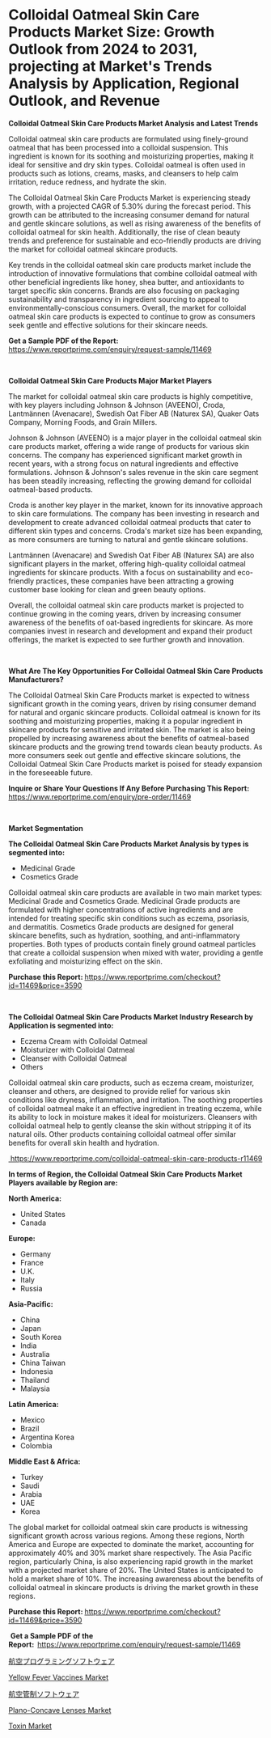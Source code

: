<p><h1>Colloidal Oatmeal Skin Care Products Market Size: Growth Outlook from 2024 to 2031, projecting at Market's Trends Analysis by Application, Regional Outlook, and Revenue</h1></p><p><strong>Colloidal Oatmeal Skin Care Products Market Analysis and Latest Trends</strong></p>
<p><p>Colloidal oatmeal skin care products are formulated using finely-ground oatmeal that has been processed into a colloidal suspension. This ingredient is known for its soothing and moisturizing properties, making it ideal for sensitive and dry skin types. Colloidal oatmeal is often used in products such as lotions, creams, masks, and cleansers to help calm irritation, reduce redness, and hydrate the skin.</p><p>The Colloidal Oatmeal Skin Care Products Market is experiencing steady growth, with a projected CAGR of 5.30% during the forecast period. This growth can be attributed to the increasing consumer demand for natural and gentle skincare solutions, as well as rising awareness of the benefits of colloidal oatmeal for skin health. Additionally, the rise of clean beauty trends and preference for sustainable and eco-friendly products are driving the market for colloidal oatmeal skincare products.</p><p>Key trends in the colloidal oatmeal skin care products market include the introduction of innovative formulations that combine colloidal oatmeal with other beneficial ingredients like honey, shea butter, and antioxidants to target specific skin concerns. Brands are also focusing on packaging sustainability and transparency in ingredient sourcing to appeal to environmentally-conscious consumers. Overall, the market for colloidal oatmeal skin care products is expected to continue to grow as consumers seek gentle and effective solutions for their skincare needs.</p></p>
<p><strong>Get a Sample PDF of the Report:&nbsp;</strong> <a href="https://www.reportprime.com/enquiry/request-sample/11469">https://www.reportprime.com/enquiry/request-sample/11469</a></p>
<p>&nbsp;</p>
<p><strong>Colloidal Oatmeal Skin Care Products Major Market Players</strong></p>
<p><p>The market for colloidal oatmeal skin care products is highly competitive, with key players including Johnson & Johnson (AVEENO), Croda, Lantmännen (Avenacare), Swedish Oat Fiber AB (Naturex SA), Quaker Oats Company, Morning Foods, and Grain Millers.</p><p>Johnson & Johnson (AVEENO) is a major player in the colloidal oatmeal skin care products market, offering a wide range of products for various skin concerns. The company has experienced significant market growth in recent years, with a strong focus on natural ingredients and effective formulations. Johnson & Johnson's sales revenue in the skin care segment has been steadily increasing, reflecting the growing demand for colloidal oatmeal-based products.</p><p>Croda is another key player in the market, known for its innovative approach to skin care formulations. The company has been investing in research and development to create advanced colloidal oatmeal products that cater to different skin types and concerns. Croda's market size has been expanding, as more consumers are turning to natural and gentle skincare solutions.</p><p>Lantmännen (Avenacare) and Swedish Oat Fiber AB (Naturex SA) are also significant players in the market, offering high-quality colloidal oatmeal ingredients for skincare products. With a focus on sustainability and eco-friendly practices, these companies have been attracting a growing customer base looking for clean and green beauty options.</p><p>Overall, the colloidal oatmeal skin care products market is projected to continue growing in the coming years, driven by increasing consumer awareness of the benefits of oat-based ingredients for skincare. As more companies invest in research and development and expand their product offerings, the market is expected to see further growth and innovation.</p></p>
<p>&nbsp;</p>
<p><strong>What Are The Key Opportunities For Colloidal Oatmeal Skin Care Products Manufacturers?</strong></p>
<p><p>The Colloidal Oatmeal Skin Care Products market is expected to witness significant growth in the coming years, driven by rising consumer demand for natural and organic skincare products. Colloidal oatmeal is known for its soothing and moisturizing properties, making it a popular ingredient in skincare products for sensitive and irritated skin. The market is also being propelled by increasing awareness about the benefits of oatmeal-based skincare products and the growing trend towards clean beauty products. As more consumers seek out gentle and effective skincare solutions, the Colloidal Oatmeal Skin Care Products market is poised for steady expansion in the foreseeable future.</p></p>
<p><strong>Inquire or Share Your Questions If Any Before Purchasing This Report:</strong> <a href="https://www.reportprime.com/enquiry/pre-order/11469">https://www.reportprime.com/enquiry/pre-order/11469</a></p>
<p>&nbsp;</p>
<p><strong>Market Segmentation</strong></p>
<p><strong>The Colloidal Oatmeal Skin Care Products Market Analysis by types is segmented into:</strong></p>
<p><ul><li>Medicinal Grade</li><li>Cosmetics Grade</li></ul></p>
<p><p>Colloidal oatmeal skin care products are available in two main market types: Medicinal Grade and Cosmetics Grade. Medicinal Grade products are formulated with higher concentrations of active ingredients and are intended for treating specific skin conditions such as eczema, psoriasis, and dermatitis. Cosmetics Grade products are designed for general skincare benefits, such as hydration, soothing, and anti-inflammatory properties. Both types of products contain finely ground oatmeal particles that create a colloidal suspension when mixed with water, providing a gentle exfoliating and moisturizing effect on the skin.</p></p>
<p><strong>Purchase this Report:&nbsp;</strong><a href="https://www.reportprime.com/checkout?id=11469&price=3590">https://www.reportprime.com/checkout?id=11469&price=3590</a></p>
<p>&nbsp;</p>
<p><strong>The Colloidal Oatmeal Skin Care Products Market Industry Research by Application is segmented into:</strong></p>
<p><ul><li>Eczema Cream with Colloidal Oatmeal</li><li>Moisturizer with Colloidal Oatmeal</li><li>Cleanser with Colloidal Oatmeal</li><li>Others</li></ul></p>
<p><p>Colloidal oatmeal skin care products, such as eczema cream, moisturizer, cleanser and others, are designed to provide relief for various skin conditions like dryness, inflammation, and irritation. The soothing properties of colloidal oatmeal make it an effective ingredient in treating eczema, while its ability to lock in moisture makes it ideal for moisturizers. Cleansers with colloidal oatmeal help to gently cleanse the skin without stripping it of its natural oils. Other products containing colloidal oatmeal offer similar benefits for overall skin health and hydration.</p></p>
<p><a href="https://www.reportprime.com/colloidal-oatmeal-skin-care-products-r11469">&nbsp;https://www.reportprime.com/colloidal-oatmeal-skin-care-products-r11469</a></p>
<p><strong>In terms of Region, the Colloidal Oatmeal Skin Care Products Market Players available by Region are:</strong></p>
<p>
    <p> <strong> North America: </strong>
        <ul>
            <li>United States</li>
            <li>Canada</li>
        </ul>
        </p> 
    <p> <strong> Europe: </strong>
        <ul>
            <li>Germany</li>
            <li>France</li>
            <li>U.K.</li>
            <li>Italy</li>
            <li>Russia</li>
        </ul>
        </p> 
    <p> <strong> Asia-Pacific: </strong>
        <ul>
            <li>China</li>
            <li>Japan</li>
            <li>South Korea</li>
            <li>India</li>
            <li>Australia</li>
            <li>China Taiwan</li>
            <li>Indonesia</li>
            <li>Thailand</li>
            <li>Malaysia</li>
        </ul>
        </p> 
    <p> <strong> Latin America: </strong>
        <ul>
            <li>Mexico</li>
            <li>Brazil</li>
            <li>Argentina Korea</li>
            <li>Colombia</li>
        </ul>
        </p> 
    <p> <strong> Middle East & Africa: </strong>
        <ul>
            <li>Turkey</li>
            <li>Saudi</li>
            <li>Arabia</li>
            <li>UAE</li>
            <li>Korea</li>
        </ul>
    </p>
    </p>
<p><p>The global market for colloidal oatmeal skin care products is witnessing significant growth across various regions. Among these regions, North America and Europe are expected to dominate the market, accounting for approximately 40% and 30% market share respectively. The Asia Pacific region, particularly China, is also experiencing rapid growth in the market with a projected market share of 20%. The United States is anticipated to hold a market share of 10%. The increasing awareness about the benefits of colloidal oatmeal in skincare products is driving the market growth in these regions.</p></p>
<p><strong>Purchase this Report: </strong><a href="https://www.reportprime.com/checkout?id=11469&price=3590">https://www.reportprime.com/checkout?id=11469&price=3590</a></p>
<p>&nbsp;<strong>Get a Sample PDF of the Report:&nbsp;&nbsp;</strong><a href="https://www.reportprime.com/enquiry/request-sample/11469">https://www.reportprime.com/enquiry/request-sample/11469</a></p>
<p><strong></strong></p>
<p><p><a href="https://github.com/KaydenJohns1964/Market-Research-Report-List-1/blob/main/289844182864.md">航空プログラミングソフトウェア</a></p><p><a href="https://github.com/maudAbbott7/Market-Research-Report-List-1/blob/main/yellow-fever-vaccines-market.md">Yellow Fever Vaccines Market</a></p><p><a href="https://github.com/marbadji/Market-Research-Report-List-1/blob/main/804987682863.md">航空管制ソフトウェア</a></p><p><a href="https://issuu.com/reportprime-2/docs/plano-concave-lenses-market-size-2030.pptx">Plano-Concave Lenses Market</a></p><p><a href="https://github.com/MaraKoelpin2023/Market-Research-Report-List-1/blob/main/toxin-market.md">Toxin Market</a></p></p>